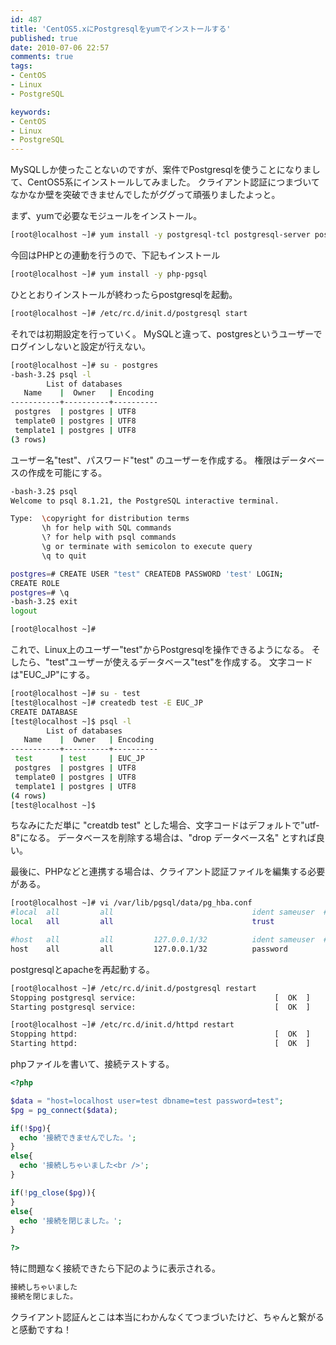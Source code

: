 ```yaml
---
id: 487
title: 'CentOS5.xにPostgresqlをyumでインストールする'
published: true
date: 2010-07-06 22:57
comments: true
tags:
- CentOS
- Linux
- PostgreSQL

keywords:
- CentOS
- Linux
- PostgreSQL
---
```

MySQLしか使ったことないのですが、案件でPostgresqlを使うことになりまして、CentOS5系にインストールしてみました。
クライアント認証につまづいてなかなか壁を突破できませんでしたがググって頑張りましたよっと。

まず、yumで必要なモジュールをインストール。

```sh
[root@localhost ~]# yum install -y postgresql-tcl postgresql-server postgresql-contrib postgresql php-pgsql
```

今回はPHPとの連動を行うので、下記もインストール

```sh
[root@localhost ~]# yum install -y php-pgsql
```

ひととおりインストールが終わったらpostgresqlを起動。

```sh
[root@localhost ~]# /etc/rc.d/init.d/postgresql start
```

それでは初期設定を行っていく。
MySQLと違って、postgresというユーザーでログインしないと設定が行えない。

```sh
[root@localhost ~]# su - postgres
-bash-3.2$ psql -l
        List of databases
   Name    |  Owner   | Encoding
-----------+----------+----------
 postgres  | postgres | UTF8
 template0 | postgres | UTF8
 template1 | postgres | UTF8
(3 rows)
```

ユーザー名"test"、パスワード"test" のユーザーを作成する。
権限はデータベースの作成を可能にする。

```sh
-bash-3.2$ psql
Welcome to psql 8.1.21, the PostgreSQL interactive terminal.

Type:  \copyright for distribution terms
       \h for help with SQL commands
       \? for help with psql commands
       \g or terminate with semicolon to execute query
       \q to quit

postgres=# CREATE USER "test" CREATEDB PASSWORD 'test' LOGIN;
CREATE ROLE
postgres=# \q
-bash-3.2$ exit
logout

[root@localhost ~]#
```

これで、Linux上のユーザー"test"からPostgresqlを操作できるようになる。
そしたら、"test"ユーザーが使えるデータベース"test"を作成する。
文字コードは"EUC_JP"にする。

```sh
[root@localhost ~]# su - test
[test@localhost ~]# createdb test -E EUC_JP
CREATE DATABASE
[test@localhost ~]$ psql -l
        List of databases
   Name    |  Owner   | Encoding
-----------+----------+----------
 test      | test     | EUC_JP
 postgres  | postgres | UTF8
 template0 | postgres | UTF8
 template1 | postgres | UTF8
(4 rows)
[test@localhost ~]$
```

ちなみにただ単に "creatdb test" とした場合、文字コードはデフォルトで"utf-8"になる。
データベースを削除する場合は、"drop データベース名" とすれば良い。

最後に、PHPなどと連携する場合は、クライアント認証ファイルを編集する必要がある。

```sh
[root@localhost ~]# vi /var/lib/pgsql/data/pg_hba.conf
#local  all         all                               ident sameuser  #コメントアウト
local   all         all                               trust

#host   all         all         127.0.0.1/32          ident sameuser  #コメントアウト
host    all         all         127.0.0.1/32          password
```

postgresqlとapacheを再起動する。

```sh
[root@localhost ~]# /etc/rc.d/init.d/postgresql restart
Stopping postgresql service:                               [  OK  ]
Starting postgresql service:                               [  OK  ]

[root@localhost ~]# /etc/rc.d/init.d/httpd restart
Stopping httpd:                                            [  OK  ]
Starting httpd:                                            [  OK  ]
```

phpファイルを書いて、接続テストする。

```php
<?php

$data = "host=localhost user=test dbname=test password=test";
$pg = pg_connect($data);

if(!$pg){
  echo '接続できませんでした。';
}
else{
  echo '接続しちゃいました<br />';
}

if(!pg_close($pg)){
}
else{
  echo '接続を閉じました。';
}

?>
```

特に問題なく接続できたら下記のように表示される。

```sh
接続しちゃいました
接続を閉じました。
```


クライアント認証んとこは本当にわかんなくてつまづいたけど、ちゃんと繋がると感動ですね！
